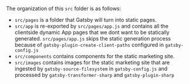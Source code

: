 The organization of this `src` folder is as follows:

- `src/pages` is a folder that Gatsby will turn into static pages.
- `src/app` is re-exported by `src/pages/app.js` and contains all the clientside dynamic App pages that we dont want to be statically generated. `src/pages/app.js` skips the static generation process because of `gatsby-plugin-create-client-paths` configured in `gatsby-config.js`
- `src/components` contains components for the static marketing site.
- `src/images` contains images for the static marketing site that are ingested by `gatsby-source-filesystem` in `gatsby-config.js` and processed by `gatsby-transformer-sharp` and `gatsby-plugin-sharp`

